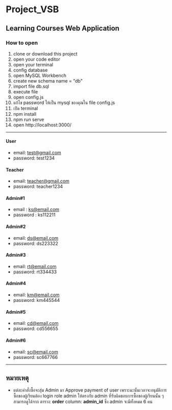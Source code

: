 # Project_VSB

## Learning Courses Web Application

### How to open 
1. clone or download this project
2. open your code editor
3. open your terminal
4. config database
5. open MySQL Workbench
6. create new schema name = "db"
7. import file db.sql
8. execute file
9. open config.js 
10. แก้ไข password ให้เป็น mysql ของคุณใน file config.js 
11. เปิด terminal
12. npm install
13. npm run serve
14. open http://localhost:3000/
---------------------------------------------------------------
#### User
+ email: test@gmail.com
+ password: test1234

#### Teacher
+ email: teacher@gmail.com
+ password: teacher1234

#### Admin#1 
+ email : ks@email.com
+ password : ks112211

#### Admin#2
+ email: ds@email.com
+ password: ds223322

#### Admin#3
+ email: rt@email.com
+ password: rt334433

#### Admin#4
+ email: km@email.com
+ password: km445544

#### Admin#5
+ email: cd@email.com
+ password: cd556655

#### Admin#6
+ email: sc@email.com
+ password: sc667766

--------------------------------------------------

## หมายเหตุ
+ แต่ละคำสั่งซื้อจะสุ่ม Admin มา Approve payment of user เพราะฉะนั้นเวลาจะอนุมัติการซื้อของผู้เรียนต้อง login role admin ให้ตรงกับ admin ที่รับผิดชอบการซื้อของผู้เรียนนั้น ๆ สามารถดูได้จาก ตาราง: **order** column: **admin_id** ซึ่ง admin จะมีทั้งหมด 6 คน
